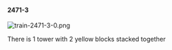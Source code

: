 #### 2471-3
![train-2471-3-0.png](https://github.com/lil-lab/nlvr/raw/master/nlvr/train/images/21/train-2471-3-0.png "train-2471-3-0.png")

There is 1 tower with 2 yellow blocks stacked together